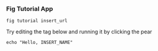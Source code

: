 ### Fig Tutorial App 

`fig tutorial insert_url`



Try editing the tag below and running it by clicking the pear

```
echo "Hello, INSERT_NAME"
```

